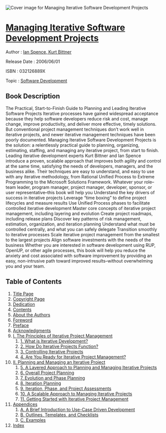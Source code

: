 ![Cover image for Managing Iterative Software Development Projects](https://imgdetail.ebookreading.net/cover/cover/software_development/EB032126889X.jpg)

[Managing Iterative Software Development Projects](https://ebookreading.net/view/book/Managing+Iterative+Software+Development+Projects-EB032126889X_1.html "Managing Iterative Software Development Projects")
====================================================================================================================

Author : [Ian Spence](https://ebookreading.net/search/author/Ian+Spence),[ Kurt Bittner](https://ebookreading.net/search/author/+Kurt+Bittner)

Release Date : 2006/06/01

ISBN : 032126889X

Topic : [Software Development](https://ebookreading.net/search/category/software-development)

Book Description
-----------------

The Practical, Start-to-Finish Guide to Planning and Leading Iterative Software Projects
Iterative processes have gained widespread acceptance because they help software developers reduce risk and cost, manage change, improve productivity, and deliver more effective, timely solutions. But conventional project management techniques don’t work well in iterative projects, and newer iterative management techniques have been poorly documented. Managing Iterative Software Development Projects is the solution: a relentlessly practical guide to planning, organizing, estimating, staffing, and managing any iterative project, from start to finish. 
Leading iterative development experts Kurt Bittner and Ian Spence introduce a proven, scalable approach that improves both agility and control at the same time, satisfying the needs of developers, managers, and the business alike. Their techniques are easy to understand, and easy to use with any iterative methodology, from Rational Unified Process to Extreme Programming to the Microsoft Solutions Framework.
Whatever your role–team leader, program manager, project manager, developer, sponsor, or user representative–this book will help you
Understand the key drivers of success in iterative projects
Leverage “time boxing” to define project lifecycles and measure results
Use Unified Process phases to facilitate controlled iterative development
Master core concepts of iterative project management, including layering and evolution
Create project roadmaps, including release plans
Discover key patterns of risk management, estimation, organization, and iteration planning
Understand what must be controlled centrally, and what you can safely delegate
Transition smoothly to iterative processes
Scale iterative project management from the smallest to the largest projects
Align software investments with the needs of the business
Whether you are interested in software development using RUP, OpenUP, or other agile processes, this book will help you reduce the anxiety and cost associated with software improvement by providing an easy, non-intrusive path toward improved results–without overwhelming you and your team.
              
Table of Contents
-----------------

1. [Title Page](https://ebookreading.net/view/book/Managing+Iterative+Software+Development+Projects-EB032126889X_2.html)
1. [Copyright Page](https://ebookreading.net/view/book/Managing+Iterative+Software+Development+Projects-EB032126889X_3.html)
1. [Dedication](https://ebookreading.net/view/book/Managing+Iterative+Software+Development+Projects-EB032126889X_4.html)
1. [Contents](https://ebookreading.net/view/book/Managing+Iterative+Software+Development+Projects-EB032126889X_5.html)
1. [About the Authors](https://ebookreading.net/view/book/Managing+Iterative+Software+Development+Projects-EB032126889X_6.html)
1. [Foreword](https://ebookreading.net/view/book/Managing+Iterative+Software+Development+Projects-EB032126889X_7.html)
1. [Preface](https://ebookreading.net/view/book/Managing+Iterative+Software+Development+Projects-EB032126889X_8.html)
1. [Acknowledgments](https://ebookreading.net/view/book/Managing+Iterative+Software+Development+Projects-EB032126889X_9.html)
1. [I. The Principles of Iterative Project Management](https://ebookreading.net/view/book/Managing+Iterative+Software+Development+Projects-EB032126889X_10.html)
    1. [1. What is Iterative Development?](https://ebookreading.net/view/book/Managing+Iterative+Software+Development+Projects-EB032126889X_11.html)
    1. [2. How Do Iterative Projects Function?](https://ebookreading.net/view/book/Managing+Iterative+Software+Development+Projects-EB032126889X_12.html)
    1. [3. Controlling Iterative Projects](https://ebookreading.net/view/book/Managing+Iterative+Software+Development+Projects-EB032126889X_13.html)
    1. [4. Are You Ready for Iterative Project Management?](https://ebookreading.net/view/book/Managing+Iterative+Software+Development+Projects-EB032126889X_14.html)
1. [II. Planning and Managing an Iterative Project](https://ebookreading.net/view/book/Managing+Iterative+Software+Development+Projects-EB032126889X_15.html)
    1. [5. A Layered Approach to Planning and Managing Iterative Projects](https://ebookreading.net/view/book/Managing+Iterative+Software+Development+Projects-EB032126889X_16.html)
    1. [6. Overall Project Planning](https://ebookreading.net/view/book/Managing+Iterative+Software+Development+Projects-EB032126889X_17.html)
    1. [7. Evolution and Phase Planning](https://ebookreading.net/view/book/Managing+Iterative+Software+Development+Projects-EB032126889X_18.html)
    1. [8. Iteration Planning](https://ebookreading.net/view/book/Managing+Iterative+Software+Development+Projects-EB032126889X_19.html)
    1. [9. Iteration, Phase, and Project Assessments](https://ebookreading.net/view/book/Managing+Iterative+Software+Development+Projects-EB032126889X_20.html)
    1. [10. A Scalable Approach to Managing Iterative Projects](https://ebookreading.net/view/book/Managing+Iterative+Software+Development+Projects-EB032126889X_21.html)
    1. [11. Getting Started with Iterative Project Management](https://ebookreading.net/view/book/Managing+Iterative+Software+Development+Projects-EB032126889X_22.html)
1. [Appendices](https://ebookreading.net/view/book/Managing+Iterative+Software+Development+Projects-EB032126889X_23.html)
    1. [A. A Brief Introduction to Use-Case Driven Development](https://ebookreading.net/view/book/Managing+Iterative+Software+Development+Projects-EB032126889X_24.html)
    1. [B. Outlines, Templates, and Checklists](https://ebookreading.net/view/book/Managing+Iterative+Software+Development+Projects-EB032126889X_25.html)
    1. [C. Examples](https://ebookreading.net/view/book/Managing+Iterative+Software+Development+Projects-EB032126889X_26.html)
1. [Index](https://ebookreading.net/view/book/Managing+Iterative+Software+Development+Projects-EB032126889X_27.html)
